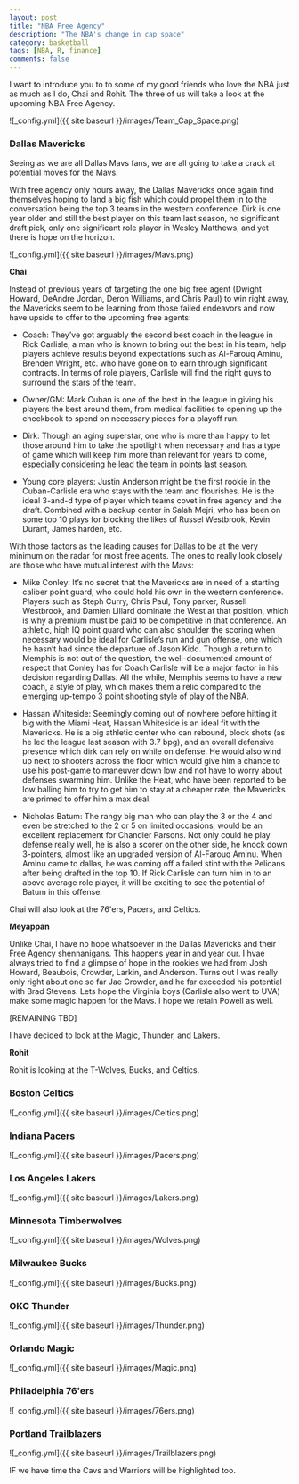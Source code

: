 ```yaml
---
layout: post
title: "NBA Free Agency"
description: "The NBA's change in cap space"
category: basketball
tags: [NBA, R, finance]
comments: false
---
```


I want to introduce you to to some of my good friends who love the NBA just as much as I do, Chai and Rohit. The three of us will take a look at the upcoming NBA Free Agency. 

![_config.yml]({{ site.baseurl }}/images/Team_Cap_Space.png)

### Dallas Mavericks

Seeing as we are all Dallas Mavs fans, we are all going to take a crack at potential moves for the Mavs. 

With free agency only hours away, the Dallas Mavericks once again find themselves hoping to land a big fish which could propel them in to the conversation being the top 3 teams in the western conference. Dirk is one year older and still the best player on this team last season, no significant draft pick, only one significant role player in Wesley Matthews, and yet there is hope on the horizon.

![_config.yml]({{ site.baseurl }}/images/Mavs.png)

**Chai** 

Instead of previous years of targeting the one big free agent (Dwight Howard, DeAndre Jordan, Deron Williams, and Chris Paul) to win right away, the Mavericks seem to be learning from those failed endeavors and now have upside to offer to the upcoming free agents: 

* Coach: They’ve got arguably the second best coach in the league in Rick Carlisle, a man who is known to bring out the best in his team, help players achieve results beyond expectations such as Al-Farouq Aminu, Brenden Wright, etc. who have gone on to earn through significant contracts. In terms of role players, Carlisle will find the right guys to surround the stars of the team.

* Owner/GM: Mark Cuban is one of the best in the league in giving his players the best around them, from medical facilities to opening up the checkbook to spend on necessary pieces for a playoff run.

* Dirk: Though an aging superstar, one who is more than happy to let those around him to take the spotlight when necessary and has a type of game which will keep him more than relevant for years to come, especially considering he lead the team in points last season.

* Young core players: Justin Anderson might be the first rookie in the Cuban-Carlisle era who stays with the team and flourishes. He is the ideal 3-and-d type of player which teams covet in free agency and the draft. Combined with a backup center in Salah Mejri, who has been on some top 10 plays for blocking the likes of Russel Westbrook, Kevin Durant, James harden, etc.

With those factors as the leading causes for Dallas to be at the very minimum on the radar for most free agents. The ones to really look closely are those who have mutual interest with the Mavs:

* Mike Conley: It’s no secret that the Mavericks are in need of a starting caliber point guard, who could hold his own in the western conference. Players such as Steph Curry, Chris Paul, Tony parker, Russell Westbrook, and Damien Lillard dominate the West at that position, which is why a premium must be paid to be competitive in that conference. An athletic, high IQ point guard who can also shoulder the scoring when necessary would be ideal for Carlisle’s run and gun offense, one which he hasn’t had since the departure of Jason Kidd. Though a return to Memphis is not out of the question, the well-documented amount of respect that Conley has for Coach Carlisle will be a major factor in his decision regarding Dallas. All the while, Memphis seems to have a new coach, a style of play, which makes them a relic compared to the emerging up-tempo 3 point shooting style of play of the NBA.

* Hassan Whiteside: Seemingly coming out of nowhere before hitting it big with the Miami Heat, Hassan Whiteside is an ideal fit with the Mavericks. He is a big athletic center who can rebound, block shots (as he led the league last season with 3.7 bpg), and an overall defensive presence which dirk can rely on while on defense. He would also wind up next to shooters across the floor which would give him a chance to use his post-game to maneuver down low and not have to worry about defenses swarming him. Unlike the Heat, who have been reported to be low balling him to try to get him to stay at a cheaper rate, the Mavericks are primed to offer him a max deal.

* Nicholas Batum: The rangy big man who can play the 3 or the 4 and even be stretched to the 2 or 5 on limited occasions, would be an excellent replacement for Chandler Parsons. Not only could he play defense really well, he is also a scorer on the other side, he knock down 3-pointers, almost like an upgraded version of Al-Farouq Aminu. When Aminu came to dallas, he was coming off a failed stint with the Pelicans after being drafted in the top 10. If Rick Carlisle can turn him in to an above average role player, it will be exciting to see the potential of Batum in this offense.

Chai will also look at the 76'ers, Pacers, and Celtics. 

**Meyappan** 

Unlike Chai, I have no hope whatsoever in the Dallas Mavericks and their Free Agency shennanigans. This happens year in and year our. I hvae always tried to find a glimpse of hope in the rookies we had from Josh Howard, Beaubois, Crowder, Larkin, and Anderson. Turns out I was really only right about one so far Jae Crowder, and he far exceeded his potential with Brad Stevens. Lets hope the Virginia boys (Carlisle also went to UVA) make some magic happen for the Mavs. I hope we retain Powell as well. 

[REMAINING TBD]

I have decided to look at the Magic, Thunder, and Lakers.

**Rohit** 

Rohit is looking at the T-Wolves, Bucks, and Celtics.  

### Boston Celtics 

![_config.yml]({{ site.baseurl }}/images/Celtics.png)

### Indiana Pacers 

![_config.yml]({{ site.baseurl }}/images/Pacers.png)

### Los Angeles Lakers 

![_config.yml]({{ site.baseurl }}/images/Lakers.png)

### Minnesota Timberwolves

![_config.yml]({{ site.baseurl }}/images/Wolves.png)

### Milwaukee Bucks

![_config.yml]({{ site.baseurl }}/images/Bucks.png)

### OKC Thunder 

![_config.yml]({{ site.baseurl }}/images/Thunder.png)

### Orlando Magic 

![_config.yml]({{ site.baseurl }}/images/Magic.png)

### Philadelphia 76'ers 

![_config.yml]({{ site.baseurl }}/images/76ers.png)

### Portland Trailblazers

![_config.yml]({{ site.baseurl }}/images/Trailblazers.png)


IF we have time the Cavs and Warriors will be highlighted too. 
